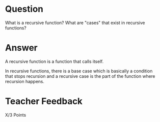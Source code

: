 # Question

What is a recursive function? What are "cases" that exist in recursive functions?

# Answer
A recursive function is a function that calls itself. 

In recursive functions, there is a base case which is basically a condition that stops recursion and a recursive case is the part of the function where recursion happens.

# Teacher Feedback

X/3 Points